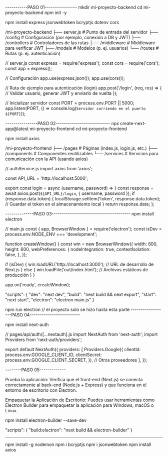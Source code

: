 -----------PASO 01----------------
mkdir mi-proyecto-backend
cd mi-proyecto-backend
npm init -y

npm install express jsonwebtoken bcryptjs dotenv cors

/mi-proyecto-backend
├── server.js             # Punto de entrada del servidor
├── /config               # Configuración (por ejemplo, conexión a DB y JWT)
├── /controllers          # Controladores de las rutas
├── /middleware           # Middleware para verificar JWT
├── /models               # Modelos (p. ej. usuarios)
└── /routes               # Rutas (p. ej. autenticación)

// server.js
const express = require('express');
const cors = require('cors');
const app = express();

// Configuración
app.use(express.json());
app.use(cors());

// Ruta de ejemplo para autenticación (login)
app.post('/login', (req, res) => {
  // Validar usuario, generar JWT y enviarlo de vuelta
});

// Inicializar servidor
const PORT = process.env.PORT || 5000;
app.listen(PORT, () => console.log(`Servidor corriendo en el puerto ${PORT}`));


----------------PASO 02---------------------------
npx create-next-app@latest mi-proyecto-frontend
cd mi-proyecto-frontend

npm install axios

/mi-proyecto-frontend
├── /pages                # Páginas (index.js, login.js, etc.)
├── /components           # Componentes reutilizables
└── /services             # Servicios para comunicación con la API (usando axios)

// authService.js
import axios from 'axios';

const API_URL = 'http://localhost:5000';

export const login = async (username, password) => {
  const response = await axios.post(`${API_URL}/login`, { username, password });
  if (response.data.token) {
    localStorage.setItem('token', response.data.token); // Guardar el token en el almacenamiento local
  }
  return response.data;
};

--------------PASO 03---------------------------------------
npm install electron

// main.js
const { app, BrowserWindow } = require('electron');
const isDev = process.env.NODE_ENV === 'development';

function createWindow() {
  const win = new BrowserWindow({
    width: 800,
    height: 600,
    webPreferences: {
      nodeIntegration: true,
      contextIsolation: false,
    },
  });

  if (isDev) {
    win.loadURL('http://localhost:3000'); // URL de desarrollo de Next.js
  } else {
    win.loadFile('out/index.html'); // Archivos estáticos de producción
  }
}

app.on('ready', createWindow);



"scripts": {
  "dev": "next dev",
  "build": "next build && next export",
  "start": "next start",
  "electron": "electron main.js"
}

npm run electron
// el proyecto solo se hizo hasta esta parte
------------------PASO 04-------------------------

npm install next-auth


// pages/api/auth/[...nextauth].js
import NextAuth from 'next-auth';
import Providers from 'next-auth/providers';

export default NextAuth({
  providers: [
    Providers.Google({
      clientId: process.env.GOOGLE_CLIENT_ID,
      clientSecret: process.env.GOOGLE_CLIENT_SECRET,
    }),
    // Otros proveedores
  ],
});


--------PASO 05-------------

Prueba la aplicación: Verifica que el front-end (Next.js) se conecta correctamente al back-end (Node.js + Express) y que funciona en el entorno de escritorio con Electron.

Empaquetar la Aplicación de Escritorio: Puedes usar herramientas como Electron Builder para empaquetar la aplicación para Windows, macOS o Linux.

npm install electron-builder --save-dev


"scripts": {
  "build:electron": "next build && electron-builder"
}

----------------
npm install -g nodemon 
npm i bcryptjs
npm i jsonwebtoken
npm install axios


